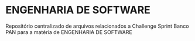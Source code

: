# ENGENHARIA DE SOFTWARE

Repositório centralizado de arquivos relacionados a Challenge Sprint Banco PAN para a matéria de ENGENHARIA DE SOFTWARE





